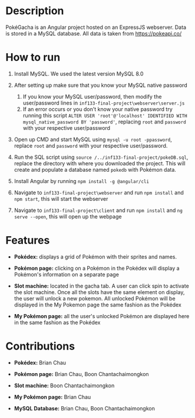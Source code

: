 # Description
PokéGacha is an Angular project hosted on an ExpressJS webserver. Data is stored in a MySQL database. All data is taken from https://pokeapi.co/

# How to run
1. Install MySQL. We used the latest version MySQL 8.0

2. After setting up make sure that you know your MySQL native password
    1. If you know your MySQL user/password, then modify the user/password lines in `inf133-final-project\webserver\server.js`
    2. If an error occurs or you don't know your native password try running this script `ALTER USER 'root'@'localhost' IDENTIFIED WITH mysql_native_password BY 'password'`, replacing `root` and `password` with your respective user/password
  
3. Open up CMD and start MySQL using `mysql -u root -ppassword`, replace `root` and `password` with your respective user/password.

4. Run the SQL script using `source /../inf133-final-project/pokeDB.sql`, replace the directory with where you downloaded the project. This will create and populate a database named `pokedb` with Pokémon data.

5. Install Angular by running `npm install -g @angular/cli`

6. Navigate to `inf133-final-project\webserver` and run `npm install` and `npm start`, this will start the webserver

7. Navigate to `inf133-final-project\client` and run `npm install` and `ng serve --open`, this will open up the webpage

# Features
- **Pokédex:** displays a grid of Pokémon with their sprites and names.

- **Pokémon page:** clicking on a Pokémon in the Pokédex will display a Pokémon's information on a separate page

- **Slot machine:** located in the gacha tab. A user can click spin to activate the slot machine. Once all the slots have the same element on display, the user will unlock 
  a new pokemon. All unlocked Pokémon will be displayed in the My Pokemon page the same fashion as the Pokédex
  
- **My Pokémon page:** all the user's unlocked Pokémon are displayed here in the same fashion as the Pokédex

# Contributions
- **Pokédex:** Brian Chau
- **Pokémon page:** Brian Chau, Boon Chantachaimongkon

- **Slot machine:** Boon Chantachaimongkon
  
- **My Pokémon page:** Brian Chau

- **MySQL Database:** Brian Chau, Boon Chantachaimongkon
